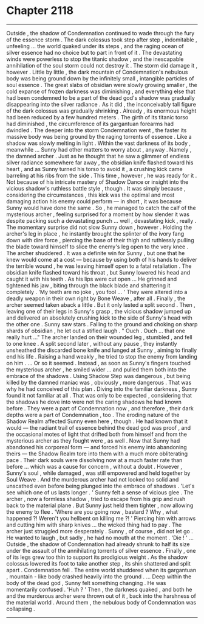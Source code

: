 
# Chapter 2118


---

Outside , the shadow of Condemnation continued to wade through the fury of the essence storm . The dark colossus took step after step , indomitable , unfeeling … the world quaked under its steps , and the raging ocean of silver essence had no choice but to part in front of it .
The devastating winds were powerless to stop the titanic shadow , and the inescapable annihilation of the soul storm could not destroy it .
The storm did damage it , however .
Little by little , the dark mountain of Condemnation's nebulous body was being ground down by the infinitely small , intangible particles of soul essence . The great slabs of obsidian were slowly growing smaller , the cold expanse of frozen darkness was diminishing , and everything else that had been condemned to be a part of the dead god's shadow was gradually disappearing into the silver radiance .
As it did , the inconceivably tall figure of the dark colossus was gradually shrinking .
Already , its enormous height had been reduced by a few hundred meters . The girth of its titanic torso had diminished , the circumference of its gargantuan forearms had dwindled .
The deeper into the storm Condemnation went , the faster its massive body was being ground by the raging torrents of essence .
Like a shadow was slowly melting in light .
Within the vast darkness of its body , meanwhile …
Sunny had other matters to worry about , anyway .
Namely , the damned archer .
Just as he thought that he saw a glimmer of endless silver radiance somewhere far away , the obsidian knife flashed toward his heart , and as Sunny turned his torso to avoid it , a crushing kick came barreling at his ribs from the side .
This time , however , he was ready for it .
Not because of his intricate mastery of Shadow Dance or insight into the vicious shadow's ruthless battle style , though . It was simply because , considering the circumstances , this kick was the optimal and most damaging action his enemy could perform — in short , it was because Sunny would have done the same .
So , he managed to catch the calf of the mysterious archer , feeling surprised for a moment by how slender it was despite packing such a devastating punch … well , devastating kick , really .
The momentary surprise did not slow Sunny down , however . Holding the archer's leg in place , he instantly brought the splinter of the ivory fang down with dire force , piercing the base of their thigh and ruthlessly pulling the blade toward himself to slice the enemy's leg open to the very knee .
The archer shuddered .
It was a definite win for Sunny , but one that he knew would come at a cost — because by using both of his hands to deliver the terrible wound , he was leaving himself open to a fatal retaliation .
The obsidian knife flashed toward his throat , but Sunny lowered his head and caught it with his teeth .
As his lips were cut open …
He grinned and tightened his jaw , biting through the black blade and shattering it completely .
'My teeth are no joke , you fool … '
They were altered into a deadly weapon in their own right by Bone Weave , after all .
Finally , the archer seemed taken aback a little .
But it only lasted a split second .
Then , leaving one of their legs in Sunny's grasp , the vicious shadow jumped up and delivered an absolutely crushing kick to the side of Sunny's head with the other one .
Sunny saw stars .
Falling to the ground and choking on sharp shards of obsidian , he let out a stifled laugh .
" Ouch . Ouch … that one really hurt …"
The archer landed on their wounded leg , stumbled , and fell to one knee .
A split second later , without any pause , they instantly unsheathed the discarded bone knife and lunged at Sunny , aiming to finally end his life .
Raising a hand weakly , he tried to stop the enemy from landing on him .
… Or so it seemed .
Instead , as soon as Sunny's fingers touched the mysterious archer , he smiled wider … and pulled them both into the embrace of the shadows .
Using Shadow Step was dangerous , but being killed by the damned maniac was , obviously , more dangerous .
That was why he had conceived of this plan .
Diving into the familiar darkness , Sunny found it not familiar at all . That was only to be expected , considering that the shadows he dove into were not the caring shadows he had known before . They were a part of Condemnation now , and therefore , their dark depths were a part of Condemnation , too .
The eroding nature of the Shadow Realm affected Sunny even here , though . He had known that it would — the radiant trail of essence behind the dead god was proof , and the occasional motes of light that drifted both from himself and from the mysterious archer as they fought were , as well .
Now that Sunny had abandoned his corporeal form — and forced his enemy into abandoning theirs — the Shadow Realm tore into them with a much more obliterating pace .
Their dark souls were dissolving now at a much faster rate than before … which was a cause for concern , without a doubt .
However , Sunny's soul , while damaged , was still empowered and held together by Soul Weave .
And the murderous archer had not looked too solid and unscathed even before being plunged into the embrace of shadows .
'Let's see which one of us lasts longer . '
Sunny felt a sense of vicious glee .
The archer , now a formless shadow , tried to escape from his grip and rush back to the material plane .
But Sunny just held them tighter , now allowing the enemy to flee .
'Where are you going now , bastard ? Why , what happened ?! Weren't you hellbent on killing me ?! '
Piercing him with arrows and cutting him with sharp knives ... the wicked thing had to pay .
The archer just struggled more desperately .
Sunny , of course , did not let go .
He wanted to laugh , but sadly , he had no mouth at the moment .
'Die ! '
… Outside , the shadow of Condemnation had already shrunk to half its size under the assault of the annihilating torrents of silver essence .
Finally , one of its legs grew too thin to support its prodigious weight .
As the shadow colossus lowered its foot to take another step , its shin shattered and split apart .
Condemnation fell .
The entire world shuddered when its gargantuan , mountain - like body crashed heavily into the ground .
… Deep within the body of the dead god , Sunny felt something changing . He was momentarily confused .
'Huh ? '
Then , the darkness quaked , and both he and the murderous archer were thrown out of it , back into the harshness of the material world .
Around them , the nebulous body of Condemnation was collapsing .

---

